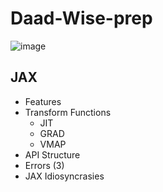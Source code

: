 # Daad-Wise-prep

![image](https://user-images.githubusercontent.com/52796258/168126596-e199702f-539c-4f6a-a7db-bfbf0bdf3938.png)

## JAX
- Features
- Transform Functions
    - JIT
    - GRAD
    - VMAP
- API Structure
- Errors (3)
- JAX Idiosyncrasies
